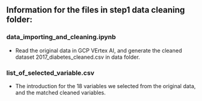 ## Information for the files in step1 data cleaning folder:

### data_importing_and_cleaning.ipynb
 - Read the original data in GCP VErtex AI, and generate the cleaned dataset 2017_diabetes_cleaned.csv in data folder.

### list_of_selected_variable.csv
 - The introduction for the 18 variables we selected from the original data, and the matched cleaned variables.
